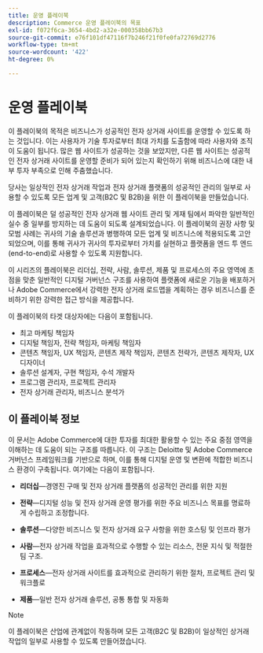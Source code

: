 ```yaml
---
title: 운영 플레이북
description: Commerce 운영 플레이북의 목표
exl-id: f072f6ca-3654-4bd2-a32e-000358bb67b3
source-git-commit: e76f101df47116f7b246f21f0fe0fa72769d2776
workflow-type: tm+mt
source-wordcount: '422'
ht-degree: 0%

---
```


# 운영 플레이북

이 플레이북의 목적은 비즈니스가 성공적인 전자 상거래 사이트를 운영할 수 있도록 하는 것입니다. 이는 사용자가 기술 투자로부터 최대 가치를 도출함에 따라 사용자와 조직이 도움이 됩니다. 많은 웹 사이트가 성공하는 것을 보았지만, 다른 웹 사이트는 성공적인 전자 상거래 사이트를 운영할 준비가 되어 있는지 확인하기 위해 비즈니스에 대한 내부 투자 부족으로 인해 주춤했습니다.

당사는 일상적인 전자 상거래 작업과 전자 상거래 플랫폼의 성공적인 관리의 일부로 사용할 수 있도록 모든 업계 및 고객(B2C 및 B2B)을 위한 이 플레이북을 만들었습니다.

이 플레이북은 덜 성공적인 전자 상거래 웹 사이트 관리 및 게재 팀에서 파악한 일반적인 실수 중 일부를 방지하는 데 도움이 되도록 설계되었습니다. 이 플레이북의 권장 사항 및 모범 사례는 귀사의 기술 솔루션과 병행하여 모든 업계 및 비즈니스에 적용되도록 고안되었으며, 이를 통해 귀사가 귀사의 투자로부터 가치를 실현하고 플랫폼을 엔드 투 엔드(end-to-end)로 사용할 수 있도록 지원합니다.

이 시리즈의 플레이북은 리더십, 전략, 사람, 솔루션, 제품 및 프로세스의 주요 영역에 초점을 맞춘 일반적인 디지털 거버넌스 구조를 사용하여 플랫폼에 새로운 기능을 배포하거나 Adobe Commerce에서 강력한 전자 상거래 로드맵을 계획하는 경우 비즈니스를 준비하기 위한 강력한 접근 방식을 제공합니다.

이 플레이북의 타겟 대상자에는 다음이 포함됩니다.

- 최고 마케팅 책임자
- 디지털 책임자, 전략 책임자, 마케팅 책임자
- 콘텐츠 책임자, UX 책임자, 콘텐츠 제작 책임자, 콘텐츠 전략가, 콘텐츠 제작자, UX 디자이너
- 솔루션 설계자, 구현 책임자, 수석 개발자
- 프로그램 관리자, 프로젝트 관리자
- 전자 상거래 관리자, 비즈니스 분석가

## 이 플레이북 정보

이 문서는 Adobe Commerce에 대한 투자를 최대한 활용할 수 있는 주요 중점 영역을 이해하는 데 도움이 되는 구조를 따릅니다. 이 구조는 Deloitte 및 Adobe Commerce 거버넌스 프레임워크를 기반으로 하며, 이를 통해 디지털 운영 및 변환에 적합한 비즈니스 환경이 구축됩니다. 여기에는 다음이 포함됩니다.

- **리더십**—경영진 구매 및 전자 상거래 플랫폼의 성공적인 관리를 위한 지원

- **전략**—디지털 성능 및 전자 상거래 운영 평가를 위한 주요 비즈니스 목표를 명료하게 수립하고 조정합니다.

- **솔루션**—다양한 비즈니스 및 전자 상거래 요구 사항을 위한 호스팅 및 인프라 평가

- **사람**—전자 상거래 작업을 효과적으로 수행할 수 있는 리소스, 전문 지식 및 적절한 팀 구조.

- **프로세스**—전자 상거래 사이트를 효과적으로 관리하기 위한 절차, 프로젝트 관리 및 워크플로

- **제품**—일반 전자 상거래 솔루션, 공통 통합 및 자동화

>[!NOTE]
>
>이 플레이북은 산업에 관계없이 작동하며 모든 고객(B2C 및 B2B)이 일상적인 상거래 작업의 일부로 사용할 수 있도록 만들어졌습니다.
